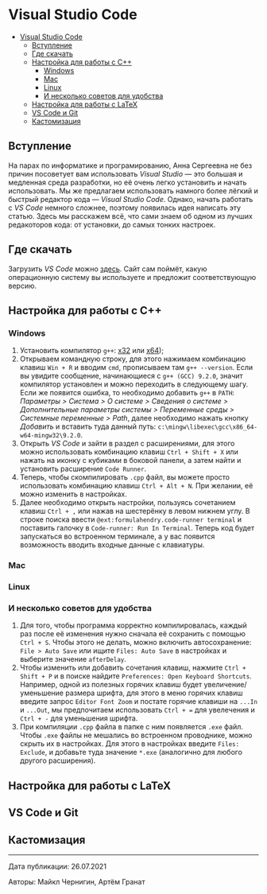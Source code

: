 # Visual Studio Code

- [Visual Studio Code](#visual-studio-code)
  - [Вступление](#вступление)
  - [Где скачать](#где-скачать)
  - [Настройка для работы с C++](#настройка-для-работы-с-c)
    - [Windows](#windows)
    - [Mac](#mac)
    - [Linux](#linux)
    - [И несколько советов для удобства](#и-несколько-советов-для-удобства)
  - [Настройка для работы с LaTeX](#настройка-для-работы-с-latex)
  - [VS Code и Git](#vs-code-и-git)
  - [Кастомизация](#кастомизация)

## Вступление

На парах по информатике и програмированию, Анна Сергеевна не без причин посоветует вам использовать *Visual Studio* — это большая и медленная среда разработки, но её очень легко установить и начать использовать. Мы же предлагаем использовать намного более лёгкий и быстрый редактор кода — *Visual Studio Code*. Однако, начать работать с *VS Code* немного сложнее, поэтому появилась идея написать эту статью. Здесь мы расскажем всё, что сами знаем об одном из лучших редакоторов кода: от установки, до самых тонких настроек.

## Где скачать

Загрузить *VS Code* можно [здесь](https://code.visualstudio.com/). Сайт сам поймёт, какую операционную систему вы используете и предложит соответствующую версию.

## Настройка для работы с C++

### Windows

1. Установить компилятор `g++`: [x32](http://www.equation.com/ftpdir/gcc/gcc-9.2.0-32.exe) или [x64](http://www.equation.com/ftpdir/gcc/gcc-9.2.0-64.exe));
2. Открываем командную строку, для этого нажимаем комбинацию клавиш `Win + R` и вводим `cmd`, прописываем там `g++ --version`. Если вы увидите сообщение, начинающиеся с `g++ (GCC) 9.2.0`, значит компилятор установлен и можно переходить в следующему шагу. Если же появится ошибка, то необходимо добавить `g++` в `PATH`: *Параметры > Система > О системе > Сведения о системе > Дополнительные параметры системы > Переменные среды > Системные переменные > Path*, далее необходимо нажать кнопку *Добавить* и вставить туда данный путь: `c:\mingw\libexec\gcc\x86_64-w64-mingw32\9.2.0`.
3. Открыть *VS Code* и зайти в раздел с расширениями, для этого можно использовать комбинацию клавиш `Ctrl + Shift + X` или нажать на иконку с кубиками в боковой панели, а затем найти и установить расширение `Code Runner`.
4. Теперь, чтобы скомпилировать `.cpp` файл, вы можете просто использовать комбинацию клавиш `Ctrl + Alt + N`. При желании, её можно изменить в настройках.
5. Далее необходимо открыть настройки, пользуясь сочетанием клавиш `Ctrl + ,` или нажав на шестерёнку в левом нижнем углу. В строке поиска ввести `@ext:formulahendry.code-runner terminal` и поставить галочку в `Code-runner: Run In Terminal`. Теперь код будет запускаться во встроенном терминале, а у вас появится возможность вводить входные данные с клавиатуры.

### Mac

### Linux

### И несколько советов для удобства

1. Для того, чтобы программа корректно компилировалась, каждый раз после её изменения нужно сначала её сохранить с помощью `Ctrl + S`. Чтобы этого не делать, можно включить автосохранение: `File > Auto Save` или ищите `Files: Auto Save` в настройках и выберите значение `afterDelay`.
2. Чтобы изменить или добавить сочетания клавиш, нажмите `Ctrl + Shift + P` и в поиске найдите `Preferences: Open Keyboard Shortcuts`. Например, одной из полезных горячих клавиш будет увеличение/уменьшение размера шрифта, для этого в меню горячих клавиш введите запрос `Editor Font Zoom` и постате горячие клавиши на `...In` и `...Out`, мы предпочитаем использовать `Ctrl + =` для увелечения и `Ctrl + -` для уменьшения шрифта.
3. При компиляции `.cpp` файла в папке с ним появляется `.exe` файл. Чтобы `.exe` файлы не мешались во встроенном проводнике, можно скрыть их в настройках. Для этого в настройках введите `Files: Exclude`, и добавьте туда значение `*.exe` (аналогично для любого другого расширения).

## Настройка для работы с LaTeX

## VS Code и Git

## Кастомизация

---

Дата публикации: 26.07.2021

Авторы: Майкл Чернигин, Артём Гранат
